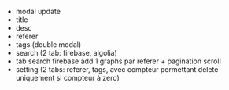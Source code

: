 
- modal update
 - title
 - desc
 - referer
 - tags (double modal)
- search (2 tab: firebase, algolia)
- tab search firebase add 1 graphs par referer + pagination scroll
- setting (2 tabs: referer, tags, avec compteur permettant delete uniquement si compteur à zero)
